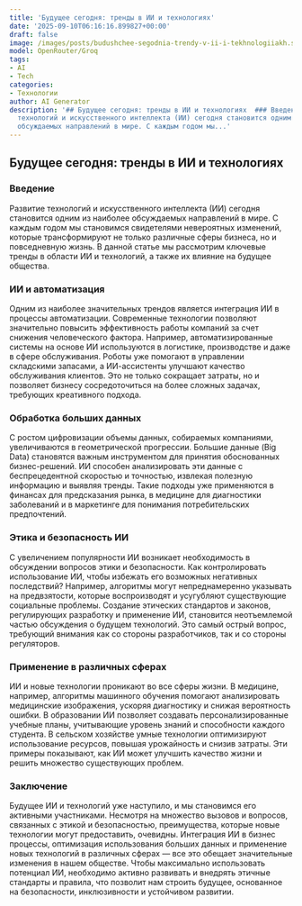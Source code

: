 ```yaml
---
title: 'Будущее сегодня: тренды в ИИ и технологиях'
date: '2025-09-10T06:16:16.899827+00:00'
draft: false
image: /images/posts/budushchee-segodnia-trendy-v-ii-i-tekhnologiiakh.svg
model: OpenRouter/Groq
tags:
- AI
- Tech
categories:
- Технологии
author: AI Generator
description: '## Будущее сегодня: тренды в ИИ и технологиях  ### Введение  Развитие
  технологий и искусственного интеллекта (ИИ) сегодня становится одним из наиболее
  обсуждаемых направлений в мире. С каждым годом мы...'
---
```


## Будущее сегодня: тренды в ИИ и технологиях

### Введение

Развитие технологий и искусственного интеллекта (ИИ) сегодня становится одним из наиболее обсуждаемых направлений в мире. С каждым годом мы становимся свидетелями невероятных изменений, которые трансформируют не только различные сферы бизнеса, но и повседневную жизнь. В данной статье мы рассмотрим ключевые тренды в области ИИ и технологий, а также их влияние на будущее общества.

### ИИ и автоматизация

Одним из наиболее значительных трендов является интеграция ИИ в процессы автоматизации. Современные технологии позволяют значительно повысить эффективность работы компаний за счет снижения человеческого фактора. Например, автоматизированные системы на основе ИИ используются в логистике, производстве и даже в сфере обслуживания. Роботы уже помогают в управлении складскими запасами, а ИИ-ассистенты улучшают качество обслуживания клиентов. Это не только сокращает затраты, но и позволяет бизнесу сосредоточиться на более сложных задачах, требующих креативного подхода.

### Обработка больших данных

С ростом цифровизации объемы данных, собираемых компаниями, увеличиваются в геометрической прогрессии. Большие данные (Big Data) становятся важным инструментом для принятия обоснованных бизнес-решений. ИИ способен анализировать эти данные с беспрецедентной скоростью и точностью, извлекая полезную информацию и выявляя тренды. Такие подходы уже применяются в финансах для предсказания рынка, в медицине для диагностики заболеваний и в маркетинге для понимания потребительских предпочтений.

### Этика и безопасность ИИ

С увеличением популярности ИИ возникает необходимость в обсуждении вопросов этики и безопасности. Как контролировать использование ИИ, чтобы избежать его возможных негативных последствий? Например, алгоритмы могут непреднамеренно указывать на предвзятости, которые воспроизводят и усугубляют существующие социальные проблемы. Создание этических стандартов и законов, регулирующих разработку и применение ИИ, становится неотъемлемой частью обсуждения о будущем технологий. Это самый острый вопрос, требующий внимания как со стороны разработчиков, так и со стороны регуляторов.

### Применение в различных сферах

ИИ и новые технологии проникают во все сферы жизни. В медицине, например, алгоритмы машинного обучения помогают анализировать медицинские изображения, ускоряя диагностику и снижая вероятность ошибки. В образовании ИИ позволяет создавать персонализированные учебные планы, учитывающие уровень знаний и способности каждого студента. В сельском хозяйстве умные технологии оптимизируют использование ресурсов, повышая урожайность и снизив затраты. Эти примеры показывают, как ИИ может улучшить качество жизни и решить множество существующих проблем.

### Заключение

Будущее ИИ и технологий уже наступило, и мы становимся его активными участниками. Несмотря на множество вызовов и вопросов, связанных с этикой и безопасностью, преимущества, которые новые технологии могут предоставить, очевидны. Интеграция ИИ в бизнес процессы, оптимизация использования больших данных и применение новых технологий в различных сферах — все это обещает значительные изменения в нашем обществе. Чтобы максимально использовать потенциал ИИ, необходимо активно развивать и внедрять этичные стандарты и правила, что позволит нам строить будущее, основанное на безопасности, инклюзивности и устойчивом развитии.
